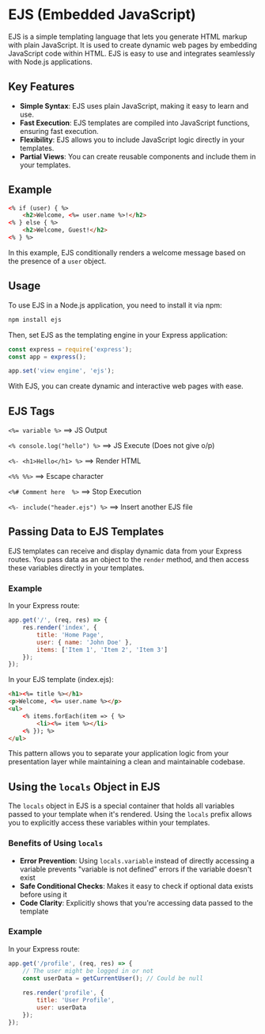 # EJS (Embedded JavaScript)

EJS is a simple templating language that lets you generate HTML markup with plain JavaScript. It is used to create dynamic web pages by embedding JavaScript code within HTML. EJS is easy to use and integrates seamlessly with Node.js applications.

## Key Features
- **Simple Syntax**: EJS uses plain JavaScript, making it easy to learn and use.
- **Fast Execution**: EJS templates are compiled into JavaScript functions, ensuring fast execution.
- **Flexibility**: EJS allows you to include JavaScript logic directly in your templates.
- **Partial Views**: You can create reusable components and include them in your templates.

## Example
```html
<% if (user) { %>
    <h2>Welcome, <%= user.name %>!</h2>
<% } else { %>
    <h2>Welcome, Guest!</h2>
<% } %>
```

In this example, EJS conditionally renders a welcome message based on the presence of a `user` object.

## Usage
To use EJS in a Node.js application, you need to install it via npm:
```bash
npm install ejs
```

Then, set EJS as the templating engine in your Express application:
```javascript
const express = require('express');
const app = express();

app.set('view engine', 'ejs');
```

With EJS, you can create dynamic and interactive web pages with ease.

## EJS Tags

`<%= variable %>`               ==>     JS Output

`<% console.log("hello") %>`    ==>     JS Execute (Does not give o/p)   

`<%- <h1>Hello</h1> %>`         ==>     Render HTML

`<%% %%>`                       ==>     Escape character

`<%# Comment here  %>`          ==>     Stop Execution

`<%- include("header.ejs") %>`  ==>     Insert another EJS file

## Passing Data to EJS Templates

EJS templates can receive and display dynamic data from your Express routes. You pass data as an object to the `render` method, and then access these variables directly in your templates.

### Example

In your Express route:
```javascript
app.get('/', (req, res) => {
    res.render('index', {
        title: 'Home Page',
        user: { name: 'John Doe' },
        items: ['Item 1', 'Item 2', 'Item 3']
    });
});
```

In your EJS template (index.ejs):
```html
<h1><%= title %></h1>
<p>Welcome, <%= user.name %></p>
<ul>
    <% items.forEach(item => { %>
        <li><%= item %></li>
    <% }); %>
</ul>
```

This pattern allows you to separate your application logic from your presentation layer while maintaining a clean and maintainable codebase.

## Using the `locals` Object in EJS

The `locals` object in EJS is a special container that holds all variables passed to your template when it's rendered. Using the `locals` prefix allows you to explicitly access these variables within your templates.

### Benefits of Using `locals`

- **Error Prevention**: Using `locals.variable` instead of directly accessing a variable prevents "variable is not defined" errors if the variable doesn't exist
- **Safe Conditional Checks**: Makes it easy to check if optional data exists before using it
- **Code Clarity**: Explicitly shows that you're accessing data passed to the template

### Example

In your Express route:
```javascript
app.get('/profile', (req, res) => {
    // The user might be logged in or not
    const userData = getCurrentUser(); // Could be null
    
    res.render('profile', {
        title: 'User Profile',
        user: userData
    });
});